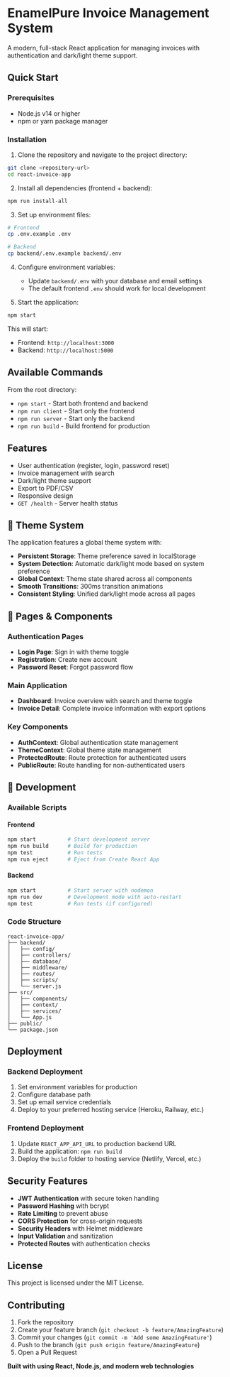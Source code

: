 # EnamelPure Invoice Management System

A modern, full-stack React application for managing invoices with authentication and dark/light theme support.

## Quick Start

### Prerequisites
- Node.js v14 or higher
- npm or yarn package manager

### Installation

1. Clone the repository and navigate to the project directory:
```bash
git clone <repository-url>
cd react-invoice-app
```

2. Install all dependencies (frontend + backend):
```bash
npm run install-all
```

3. Set up environment files:
```bash
# Frontend
cp .env.example .env

# Backend
cp backend/.env.example backend/.env
```

4. Configure environment variables:
   - Update `backend/.env` with your database and email settings
   - The default frontend `.env` should work for local development

5. Start the application:
```bash
npm start
```

This will start:
- Frontend: `http://localhost:3000`
- Backend: `http://localhost:5000`

## Available Commands

From the root directory:
- `npm start` - Start both frontend and backend
- `npm run client` - Start only the frontend
- `npm run server` - Start only the backend
- `npm run build` - Build frontend for production

## Features

- User authentication (register, login, password reset)
- Invoice management with search
- Dark/light theme support
- Export to PDF/CSV
- Responsive design
- `GET /health` - Server health status

## 🎨 Theme System

The application features a global theme system with:

- **Persistent Storage**: Theme preference saved in localStorage
- **System Detection**: Automatic dark/light mode based on system preference
- **Global Context**: Theme state shared across all components
- **Smooth Transitions**: 300ms transition animations
- **Consistent Styling**: Unified dark/light mode across all pages

## 📱 Pages & Components

### Authentication Pages
- **Login Page**: Sign in with theme toggle
- **Registration**: Create new account
- **Password Reset**: Forgot password flow

### Main Application
- **Dashboard**: Invoice overview with search and theme toggle
- **Invoice Detail**: Complete invoice information with export options

### Key Components
- **AuthContext**: Global authentication state management
- **ThemeContext**: Global theme state management
- **ProtectedRoute**: Route protection for authenticated users
- **PublicRoute**: Route handling for non-authenticated users

## 🔧 Development

### Available Scripts

#### Frontend
```bash
npm start          # Start development server
npm run build      # Build for production
npm test           # Run tests
npm run eject      # Eject from Create React App
```

#### Backend
```bash
npm start          # Start server with nodemon
npm run dev        # Development mode with auto-restart
npm test           # Run tests (if configured)
```

### Code Structure
```
react-invoice-app/
├── backend/
│   ├── config/
│   ├── controllers/
│   ├── database/
│   ├── middleware/
│   ├── routes/
│   ├── scripts/
│   └── server.js
├── src/
│   ├── components/
│   ├── context/
│   ├── services/
│   └── App.js
├── public/
└── package.json
```

##  Deployment

### Backend Deployment
1. Set environment variables for production
2. Configure database path
3. Set up email service credentials
4. Deploy to your preferred hosting service (Heroku, Railway, etc.)

### Frontend Deployment
1. Update `REACT_APP_API_URL` to production backend URL
2. Build the application: `npm run build`
3. Deploy the `build` folder to hosting service (Netlify, Vercel, etc.)

##  Security Features

- **JWT Authentication** with secure token handling
- **Password Hashing** with bcrypt
- **Rate Limiting** to prevent abuse
- **CORS Protection** for cross-origin requests
- **Security Headers** with Helmet middleware
- **Input Validation** and sanitization
- **Protected Routes** with authentication checks

##  License

This project is licensed under the MIT License.

##  Contributing

1. Fork the repository
2. Create your feature branch (`git checkout -b feature/AmazingFeature`)
3. Commit your changes (`git commit -m 'Add some AmazingFeature'`)
4. Push to the branch (`git push origin feature/AmazingFeature`)
5. Open a Pull Request

**Built with using React, Node.js, and modern web technologies**
